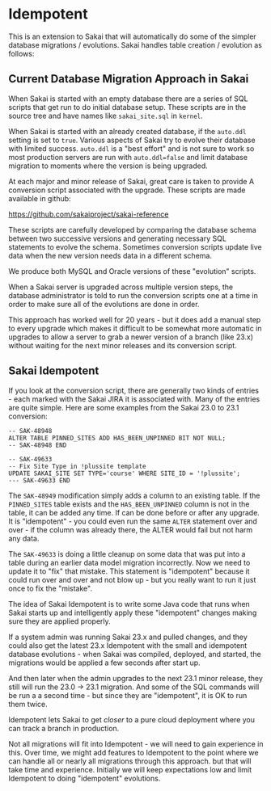 Idempotent
==========

This is an extension to Sakai that will automatically do some of the simpler
database migrations / evolutions.   Sakai handles table creation / evolution as follows:

Current Database Migration Approach in Sakai
--------------------------------------------

When Sakai is started with an empty database there are a series of SQL
scripts that get run to do initial database setup.  These scripts are
in the source tree and have names like `sakai_site.sql` in `kernel`.

When Sakai is started with an already created database, if the `auto.ddl`
setting is set to `true`.  Various aspects of Sakai try to evolve their
database with limited success.  `auto.ddl` is a "best effort" and is not
sure to work so most production servers are run with `auto.ddl=false`
and limit database migration to moments where the version is
being upgraded. 

At each major and minor release of Sakai, great care is taken to provide
A conversion script associated with the upgrade.   These scripts are
made available in github:

https://github.com/sakaiproject/sakai-reference

These scripts are carefully developed by comparing the database schema
between two successive versions and generating necessary SQL statements
to evolve the schema.  Sometimes conversion scripts update live data
when the new version needs data in a different schema.

We produce both MySQL and Oracle versions of these "evolution" scripts.

When a Sakai server is upgraded across multiple version steps, the
database administrator is told to run the conversion scripts one at
a time in order to make sure all of the evolutions are done in order.

This approach has worked well for 20 years - but it does add a manual
step to every upgrade which makes it difficult to be somewhat
more automatic in upgrades to allow a server to grab a newer version
of a branch (like 23.x) without waiting for the next minor releases
and its conversion script.

Sakai Idempotent
----------------

If you look at the conversion script, there are generally two kinds
of entries - each marked with the Sakai JIRA it is associated with.
Many of the entries are quite simple.  Here are some examples from the
Sakai 23.0 to 23.1 conversion:

    -- SAK-48948
    ALTER TABLE PINNED_SITES ADD HAS_BEEN_UNPINNED BIT NOT NULL;
    -- SAK-48948 END

    -- SAK-49633
    -- Fix Site Type in !plussite template
    UPDATE SAKAI_SITE SET TYPE='course' WHERE SITE_ID = '!plussite';
    --- SAK-49633 END

The `SAK-48949` modification simply adds a column to an existing table.
If the `PINNED_SITES` table exists and the `HAS_BEEN_UNPINNED` column
is not in the table, it can be added any time.  If can be done before
or after any upgrade.  It is "idempotent" - you could even run the same
`ALTER` statement over and over - if the column was already there,
the ALTER would fail but not harm any data.

The `SAK-49633` is doing a little cleanup on some data that was put into
a table during an earlier data model migration incorrectly.  Now we need
to update it to "fix" that mistake.  This statement is "idempotent" because
it could run over and over and not blow up - but you really want to run it just
once to fix the "mistake".

The idea of Sakai Idempotent is to write some Java code that runs when Sakai
starts up and intelligently apply these "idempotent" changes making sure they
are applied properly.  

If a system admin was running Sakai 23.x and pulled changes, and they could also
get the latest 23.x Idempotent with the small and idempotent database
evolutions - when Sakai was compiled, deployed, and started, the migrations
would be applied a few seconds after start up.

And then later when the admin upgrades to the next 23.1 minor release, they still
will run the 23.0 -> 23.1 migration.  And some of the SQL commands will be run a
a second time - but since they are "idempotent", it is OK to run them twice.

Idempotent lets Sakai to get *closer* to a pure cloud deployment where you
can track a branch in production.

Not all migrations will fit into Idempotent - we will need to gain experience
in this.  Over time, we might add features to Idempotent to the point where 
we can handle all or nearly all migrations through this approach.  but that will
take time and experience.  Initially we will keep expectations low
and limit Idempotent to doing "idempotent" evolutions.


